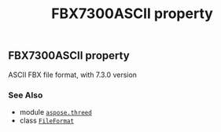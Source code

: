 ﻿---
title: FBX7300ASCII property
second_title: Aspose.3D for Python via .NET API References
description: 
type: docs
weight: 190
url: /aspose.threed/fileformat/fbx7300ascii/
is_root: false
---

## FBX7300ASCII property


ASCII FBX file format, with 7.3.0 version

### See Also
* module [`aspose.threed`](../../)
* class [`FileFormat`](/3d/python-net/aspose.threed/fileformat)
